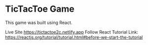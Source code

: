 # TicTacToe Game
This game was built using React.

Live Site https://tictactoe2c.netlify.app
Follow React Tutorial
Link: https://reactjs.org/tutorial/tutorial.html#before-we-start-the-tutorial
